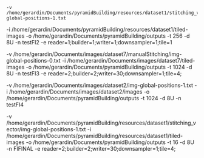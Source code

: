     -v /home/gerardin/Documents/pyramidBuilding/resources/dataset1/stitching_vector/img-global-positions-1.txt
-i /home/gerardin/Documents/pyramidBuilding/resources/dataset1/tiled-images
-o /home/gerardin/Documents/pyramidBuilding/outputs
-t 256 -d 8U -n testFI2 
-e reader=1;builder=1;writer=1;downsampler=1;tile=1


 -v /home/gerardin/Documents/images/dataset7/manualStitching/img-global-positions-0.txt
 -i /home/gerardin/Documents/images/dataset7/tiled-images
 -o /home/gerardin/Documents/pyramidBuilding/outputs
 -t 1024 -d 8U -n testFI3 
-e reader=2;builder=2;writer=30;downsampler=1;tile=4;


-v /home/gerardin/Documents/images/dataset2/img-global-positions-1.txt
-i /home/gerardin/Documents/images/dataset2/images
-o /home/gerardin/Documents/pyramidBuilding/outputs
-t 1024 -d 8U -n testFI4 

-v /home/gerardin/Documents/pyramidBuilding/resources/dataset1/stitching_vector/img-global-positions-1.txt 
-i /home/gerardin/Documents/pyramidBuilding/resources/dataset1/tiled-images 
-o /home/gerardin/Documents/pyramidBuilding/outputs 
-t 16 -d 8U -n FIFINAL 
-e reader=2;builder=2;writer=30;downsampler=1;tile=4;
